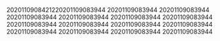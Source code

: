 2020110908421220201109083944
20201109083944
20201109083944
20201109083944
20201109083944
20201109083944
20201109083944
20201109083944
20201109083944
20201109083944
20201109083944
20201109083944
20201109083944
20201109083944
20201109083944
